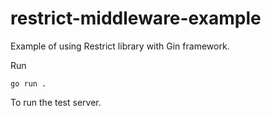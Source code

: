 # restrict-middleware-example
Example of using Restrict library with Gin framework.

Run
```
go run .
```

To run the test server.
